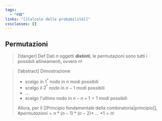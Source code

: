 ```yaml
---
tags:
  - "#🟥"
links: "[[Calcolo delle probabilità]]"
cssclasses: []
---
```

## Permutazioni
> [!danger] Def
> Dati $n$ oggetti **distinti**, le permutazioni sono tutti i possibili allineamenti, ovvero $n!$

 > [!abstract] Dimostrazione
 > - scelgo in $1^°$ nodo in $n$ modi possibili
 > - scelgo il $2^°$ nodo in $n-1$ modi possibili
 > - ...
 > - scelgo l'ultimo nodo in $n-n+1=1$ modi possibili
 > 
 > Allora, per il [[Principio fondamentale della combinatoria|principio]], $\#permutazioni=n*(n-1)*(n-2)*$ ... $*1 = n!$
 
